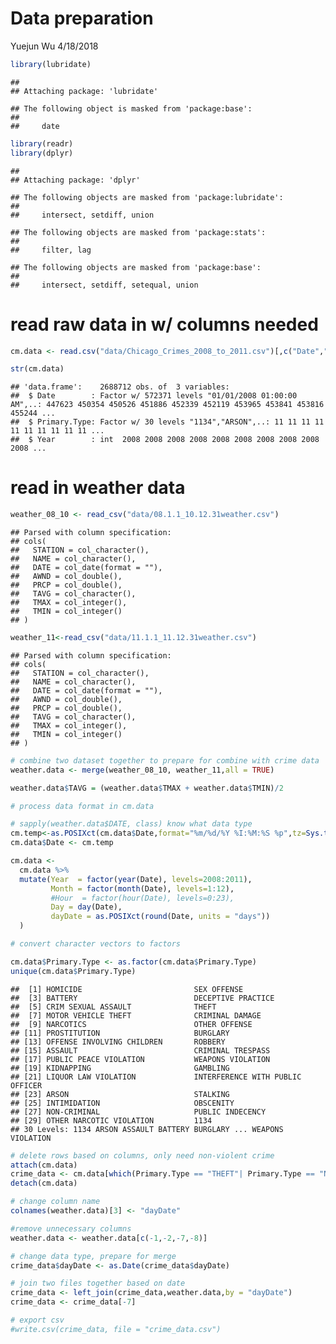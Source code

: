 Data preparation
================
Yuejun Wu
4/18/2018

``` r
library(lubridate)
```

    ## 
    ## Attaching package: 'lubridate'

    ## The following object is masked from 'package:base':
    ## 
    ##     date

``` r
library(readr)
library(dplyr)
```

    ## 
    ## Attaching package: 'dplyr'

    ## The following objects are masked from 'package:lubridate':
    ## 
    ##     intersect, setdiff, union

    ## The following objects are masked from 'package:stats':
    ## 
    ##     filter, lag

    ## The following objects are masked from 'package:base':
    ## 
    ##     intersect, setdiff, setequal, union

read raw data in w/ columns needed
==================================

``` r
cm.data <- read.csv("data/Chicago_Crimes_2008_to_2011.csv")[,c("Date","Primary.Type","Year")]
```

``` r
str(cm.data)
```

    ## 'data.frame':    2688712 obs. of  3 variables:
    ##  $ Date        : Factor w/ 572371 levels "01/01/2008 01:00:00 AM",..: 447623 450354 450526 451886 452339 452119 453965 453841 453816 455244 ...
    ##  $ Primary.Type: Factor w/ 30 levels "1134","ARSON",..: 11 11 11 11 11 11 11 11 11 11 ...
    ##  $ Year        : int  2008 2008 2008 2008 2008 2008 2008 2008 2008 2008 ...

read in weather data
====================

``` r
weather_08_10 <- read_csv("data/08.1.1_10.12.31weather.csv")
```

    ## Parsed with column specification:
    ## cols(
    ##   STATION = col_character(),
    ##   NAME = col_character(),
    ##   DATE = col_date(format = ""),
    ##   AWND = col_double(),
    ##   PRCP = col_double(),
    ##   TAVG = col_character(),
    ##   TMAX = col_integer(),
    ##   TMIN = col_integer()
    ## )

``` r
weather_11<-read_csv("data/11.1.1_11.12.31weather.csv")
```

    ## Parsed with column specification:
    ## cols(
    ##   STATION = col_character(),
    ##   NAME = col_character(),
    ##   DATE = col_date(format = ""),
    ##   AWND = col_double(),
    ##   PRCP = col_double(),
    ##   TAVG = col_character(),
    ##   TMAX = col_integer(),
    ##   TMIN = col_integer()
    ## )

``` r
# combine two dataset together to prepare for combine with crime data
weather.data <- merge(weather_08_10, weather_11,all = TRUE)
```

``` r
weather.data$TAVG = (weather.data$TMAX + weather.data$TMIN)/2
```

``` r
# process data format in cm.data

# sapply(weather.data$DATE, class) know what data type 
cm.temp<-as.POSIXct(cm.data$Date,format="%m/%d/%Y %I:%M:%S %p",tz=Sys.timezone())
cm.data$Date <- cm.temp

cm.data <-
  cm.data %>%
  mutate(Year  = factor(year(Date), levels=2008:2011),
         Month = factor(month(Date), levels=1:12),
         #Hour  = factor(hour(Date), levels=0:23),
         Day = day(Date),
         dayDate = as.POSIXct(round(Date, units = "days"))
  )
```

``` r
# convert character vectors to factors

cm.data$Primary.Type <- as.factor(cm.data$Primary.Type)
unique(cm.data$Primary.Type)
```

    ##  [1] HOMICIDE                         SEX OFFENSE                     
    ##  [3] BATTERY                          DECEPTIVE PRACTICE              
    ##  [5] CRIM SEXUAL ASSAULT              THEFT                           
    ##  [7] MOTOR VEHICLE THEFT              CRIMINAL DAMAGE                 
    ##  [9] NARCOTICS                        OTHER OFFENSE                   
    ## [11] PROSTITUTION                     BURGLARY                        
    ## [13] OFFENSE INVOLVING CHILDREN       ROBBERY                         
    ## [15] ASSAULT                          CRIMINAL TRESPASS               
    ## [17] PUBLIC PEACE VIOLATION           WEAPONS VIOLATION               
    ## [19] KIDNAPPING                       GAMBLING                        
    ## [21] LIQUOR LAW VIOLATION             INTERFERENCE WITH PUBLIC OFFICER
    ## [23] ARSON                            STALKING                        
    ## [25] INTIMIDATION                     OBSCENITY                       
    ## [27] NON-CRIMINAL                     PUBLIC INDECENCY                
    ## [29] OTHER NARCOTIC VIOLATION         1134                            
    ## 30 Levels: 1134 ARSON ASSAULT BATTERY BURGLARY ... WEAPONS VIOLATION

``` r
# delete rows based on columns, only need non-violent crime
attach(cm.data)
crime_data <- cm.data[which(Primary.Type == "THEFT"| Primary.Type == "NON-CRIMINAL"| Primary.Type == "MOTOR VEHICLE THEFT" | Primary.Type == "DECEPTIVE PRACTICE" | Primary.Type == "BURGLARY" | Primary.Type == "PUBLIC PEACE VIOLATION" | Primary.Type == "INTERFERENCE WITH PUBLIC OFFICER" | Primary.Type == "PUBLIC INDECENCY" | Primary.Type == "INTIMIDATION" | Primary.Type == "BATTERY" | Primary.Type == "ASSAULT"| Primary.Type == "OBSCENITY"),]
detach(cm.data)
```

``` r
# change column name
colnames(weather.data)[3] <- "dayDate"

#remove unnecessary columns
weather.data <- weather.data[c(-1,-2,-7,-8)]
```

``` r
# change data type, prepare for merge
crime_data$dayDate <- as.Date(crime_data$dayDate)
```

``` r
# join two files together based on date
crime_data <- left_join(crime_data,weather.data,by = "dayDate")
crime_data <- crime_data[-7]
```

``` r
# export csv 
#write.csv(crime_data, file = "crime_data.csv")
```
